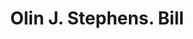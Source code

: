 ---
doi: 10.7916/D8CV5VT2
date_other: '1896'
date_other_textual: '1896'
form: printed ephemera
genre:
- Invoices
name:
- Olin J. Stephens
object_in_context_url: https://biggert.cul.columbia.edu/items/view/ave_biggert_01087
subject_hierarchical_geographic:
- New York, New York, United States
subject_name:
- Olin J. Stephens
title: Olin J. Stephens. Bill
sort_title: Olin J. Stephens. Bill
call_number: ave_biggert_01087
coordinates:
- 40.71277777777778,-74.00583333333333
pid: ave_biggert_01087
identifiers: ave_biggert_01087
thumbnail: https://derivativo-2.library.columbia.edu/iiif/2/ldpd:344975/full/!256,256/0/native.jpg
permalink: /biggert/ave_biggert_01087/
layout: iiif-image-page
---